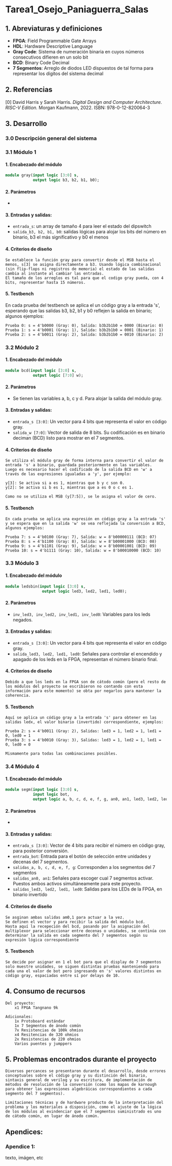 # Tarea1_Osejo_Paniaguerra_Salas

## 1. Abreviaturas y definiciones
- **FPGA**: Field Programmable Gate Arrays
- **HDL**: Hardware Descriptive Language
- **Gray Code**: Sistema de numeración binaria en cuyos números consecutivos difieren en un solo bit
- **BCD**: Binary Code Decimal
- **7 Segmentos**: Arreglo de diodos LED dispuestos de tal forma para representar los dígitos del sistema decimal

## 2. Referencias
[0] David Harris y Sarah Harris. *Digital Design and Computer Architecture. RISC-V Edition.* Morgan Kaufmann, 2022. ISBN: 978-0-12-820064-3

## 3. Desarrollo

### 3.0 Descripción general del sistema

### 3.1 Módulo 1
#### 1. Encabezado del módulo
```SystemVerilog
module gray(input logic [3:0] s,
            output logic b3, b2, b1, b0);
```
#### 2. Parámetros
-

#### 3. Entradas y salidas:
- `entrada_s`: un array de tamaño 4 para leer el estado del dipswitch
- `salida_b3, b2, b1, b0`: salidas lógicas para alojar los bits del número en binario, b3 el más significativo y b0 el menos

#### 4. Criterios de diseño
    Se establece la función gray para convertir desde el MSB hasta el menos, s[3] se asigna directamente a b3. Usando lógica combinacional (sin flip-flops ni registros de memoria) el estado de las salidas cambia al instante al cambiar las entradas.
    El tamaño de los arreglos es tal para que el codigo gray pueda, con 4 bits, representar hasta 15 números.

#### 5. Testbench
En cada prueba del testbench se aplica el un código gray a la entrada 's', esperando que las salidas b3, b2, b1 y b0 reflejen la salida en binario; algunos ejemplos:

    Prueba 0: s = 4'b0000 (Gray: 0), Salida: b3b2b1b0 = 0000 (Binario: 0)
    Prueba 1: s = 4'b0001 (Gray: 1), Salida: b3b2b1b0 = 0001 (Binario: 1)
    Prueba 2: s = 4'b0011 (Gray: 2), Salida: b3b2b1b0 = 0010 (Binario: 2)

### 3.2 Módulo 2
#### 1. Encabezado del módulo
```SystemVerilog
module bcd(input logic [3:0] s,
            output logic [7:0] w);
```
#### 2. Parámetros
- Se tienen las variables a, b, c y d. Para alojar la salida del módulo gray.

#### 3. Entradas y salidas:
- `entrada_s [3:0]`: Un vector para 4 bits que representa el valor en código gray.
- `salida_w [7:0]`: Vector de salida de 8 bits. Su codificación es en binario deciman (BCD) listo para mostrar en el 7 segmentos. 

#### 4. Criterios de diseño
    Se utiliza el módulo gray de forma interna para convertir el valor de entrada 's' a binario, guardada posteriormente en las variables. 
    Luego es necesario hacer el codificado de la salida BCD en 'w' a través de las expresiones igualadas a 'y', por ejemplo:

    y[3]: Se activa si a es 1, mientras que b y c son 0.
    y[2]: Se activa si b es 1, mientras que a es 0 o c es 1.

    Como no se utiliza el MSB (y[7:5]), se le asigna el valor de cero.

#### 5. Testbench
    En cada prueba se aplica una expresión en código gray a la entrada 's' y se espera que en la salida 'w' se vea reflejada la conversión a BCD, algunos ejemplos:

    Prueba 7: s = 4'b0100 (Gray: 7), Salida: w = 8'b00000111 (BCD: 07)
    Prueba 8: s = 4'b1100 (Gray: 8), Salida: w = 8'b00001000 (BCD: 08)
    Prueba 9: s = 4'b1101 (Gray: 9), Salida: w = 8'b00001001 (BCD: 09)
    Prueba 10: s = 4'b1111 (Gray: 10), Salida: w = 8'b00010000 (BCD: 10)

### 3.3 Módulo 3
#### 1. Encabezado del módulo
```SystemVerilog
module ledsbin(input logic [3:0] s,
                output logic led3, led2, led1, led0);
```
#### 2. Parámetros
- `inv_led3, inv_led2, inv_led1, inv_led0`: Variables para los leds negados.

#### 3. Entradas y salidas:
- `entrada_s [3:0]`: Un vector para 4 bits que representa el valor en código gray.
- `salida_led3, led2, led1, led0`: Señales para controlar el encendido y apagado de los leds en la FPGA, representan el número binario final.

#### 4. Criterios de diseño
    Debido a que los leds en la FPGA son de cátodo común (pero el resto de los módulos del proyecto se escribieron no contando con esta información para este momento) se obta por negarlos para mantener la coherencia.

#### 5. Testbench
    Aquí se aplica un código gray a la entrada 's' para obtener en las salidas ledx, el valor binario (invertido) correspondiente, ejemplos:

    Prueba 2: s = 4'b0011 (Gray: 2), Salidas: led3 = 1, led2 = 1, led1 = 0, led0 = 1
    Prueba 3: s = 4'b0010 (Gray: 3), Salidas: led3 = 1, led2 = 1, led1 = 0, led0 = 0

    Mismamente para todas las combinaciones posibles.


### 3.4 Módulo 4
#### 1. Encabezado del módulo
```SystemVerilog
module segm(input logic [3:0] s, 
            input logic bot,
            output logic a, b, c, d, e, f, g, an0, an1, led3, led2, led1, led0);
```
#### 2. Parámetros
-

#### 3. Entradas y salidas:
- `entrada_s [3:0]`: Vector de 4 bits para recibir el número en código gray, para posterior conversión.
- `entrada_bot`: Entrada para el botón de selección entre unidades y decenas del 7 segmentos.
- `salidas_a, b, c, d, e, f, g`: Corresponden a los segmentos del 7 segmentos
- `salidas_an0, an1`: Señales para escoger cual 7 segmentos activar. Puestos ambos activos simultáneamente para este proyecto.
- `salidas_led3, led2, led1, led0`: Salidas para los LEDs de la FPGA, en binario invertido

#### 4. Criterios de diseño
    Se asginan ambas salidas am0,1 para actuar a la vez.
    Se definen el vector y para recibir la salida del módulo bcd.
    Hasta aquí la recepeción del bcd, pasando por la asignación del multiplexor para seleccionar entre decenas o unidades, se continúa con determinar la salida en cada segmento del 7 segmentos según su expresión lógica correspondiente


#### 5. Testbench
    Se decide por asignar en 1 el bot para que el display de 7 segmentos solo muestre unidades, se siguen distintas pruebas manteniendo para cada una el valor de bot pero ingresando en 's' valores distintos en código gray, espaciadas entre sí por delays de 10.

## 4. Consumo de recursos
    Del proyecto:
        x1 FPGA Tangnano 9k

    Adicionales:
        1x Protoboard estándar
        1x 7 Segmentos de ánodo común
        7x Resistencias de 100k ohmios
        x4 Resitencias de 320 ohmios
        2x Resistencias de 220 ohmios
        Varios puentes y jumppers
                

## 5. Problemas encontrados durante el proyecto
    Diversos percances se presentaron durante el desarrollo, desde errores conceptuales sobre el código gray y su distinción del binario, sintaxis general de verilog y su escritura, de implementación de métodos de resolución de la conversión (como los mapas de karnough para obtener las expresiones algebráicas correspondientes a cada segmento del 7 segmentos).

    Limitaciones técnicas y de hardware producto de la interpretación del problema y los materiales a disposición, como el ajuste de la lógica de los módulos al evindenciar que el 7 segmentos suministrado es uno de cátodo común, en lugar de ánodo común.

## Apendices:
### Apendice 1:
texto, imágen, etc
